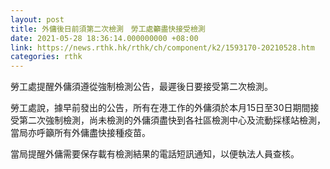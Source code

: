 ```yaml
---
layout: post
title: 外傭後日前須第二次檢測　勞工處籲盡快接受檢測
date: 2021-05-28 18:36:14.000000000 +08:00
link: https://news.rthk.hk/rthk/ch/component/k2/1593170-20210528.htm
categories: rthk
---
```


勞工處提醒外傭須遵從強制檢測公告，最遲後日要接受第二次檢測。

勞工處說，據早前發出的公告，所有在港工作的外傭須於本月15日至30日期間接受第二次強制檢測，尚未檢測的外傭須盡快到各社區檢測中心及流動採樣站檢測，當局亦呼籲所有外傭盡快接種疫苗。

當局提醒外傭需要保存載有檢測結果的電話短訊通知，以便執法人員查核。
